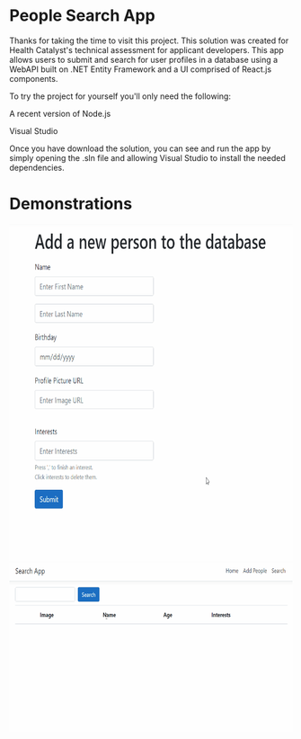 # People Search App

Thanks for taking the time to visit this project. This solution was created for Health Catalyst's technical assessment for applicant developers. This app allows users to submit and search for user profiles in a database using a WebAPI built on .NET Entity Framework and a UI comprised of React.js components. 

To try the project for yourself you'll only need the following:

A recent version of Node.js

Visual Studio

Once you have download the solution, you can see and run the app by simply opening the .sln file and allowing Visual Studio to install the needed dependencies.


# Demonstrations
<img src="Demo/AddPersonDemonstration (1).gif" width=675 height=600>
<img src="Demo/SearchDemonstration.gif" width=650 height=300>
